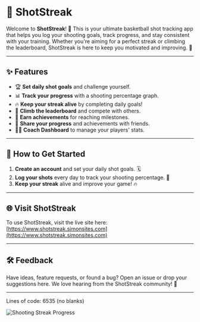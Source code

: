 # 🏀 ShotStreak

Welcome to **ShotStreak**! 🎯 This is your ultimate basketball shot tracking app that helps you log your shooting goals, track progress, and stay consistent with your training. Whether you're aiming for a perfect streak or climbing the leaderboard, ShotStreak is here to keep you motivated and improving. 💪

---

## ✨ Features
- 🏆 **Set daily shot goals** and challenge yourself.
- 📊 **Track your progress** with a shooting percentage graph.
- 🔥 **Keep your streak alive** by completing daily goals!
- 🥇 **Climb the leaderboard** and compete with others.
- 🎉 **Earn achievements** for reaching milestones.
- 📣 **Share your progress** and achievements with friends.
- 👨‍🏫 **Coach Dashboard** to manage your players' stats.

---

## 🚀 How to Get Started
1. **Create an account** and set your daily shot goals. 🗓️
2. **Log your shots** every day to track your shooting percentage. 📝
3. **Keep your streak** alive and improve your game! 🔥

---

## 🌐 Visit ShotStreak
To use ShotStreak, visit the live site here: [https://www.shotstreak.simonsites.com](https://www.shotstreak.simonsites.com)

---

## 🛠️ Feedback
Have ideas, feature requests, or found a bug? Open an issue or drop your suggestions here. We love hearing from the ShotStreak community! 🎤

---

Lines of code: 6535 (no blanks)

![Shooting Streak Progress](https://www.shotstreak.simonsites.com/assets/isoLogo.svg)